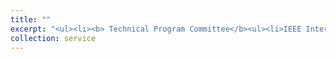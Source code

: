 ```yaml
---
title: ""
excerpt: "<ul><li><b> Technical Program Committee</b><ul><li>IEEE International Conference on Computer Communications(INFOCOM) 2023, 2024</li><li>IEEE Conference on Communications and Network Security (CNS) 2022,2023</li><li>IEEE International Conference on Computer Communications and Networks (ICCCN) 2023</li><li>ACM Workshop on Privacy in the Electronic Society (WPES) 2022, 2023</li><li>IEEE International Conference on Computer Communications(INFOCOM) Demo 2022</li><li>IEEE International Conference on Mobile Ad-Hoc and Smart Systems (MASS) 2022</li></ul><b>Journal Reviewer</b><ul><li> IEEE/ACM Transactions on Networking </li><li> IEEE Transactions on Mobile Computing </li><li> IEEE Transactions on Vehicular Technology </li><li> IEEE Transactions on Dependable and Secure Computing </li><li> IEEE Transactions on Cognitive Communications and Networking </li><li> Wireless Networks (WINET)</li></ul></li><li><b>Organizing Committee</b><ul><li> Graduate Steering Committee member for <a href="https://sites.udel.edu/wie/"> Women in Engineering </a> of UD.  </li></ul></li><br></ul>"
collection: service
---
```


